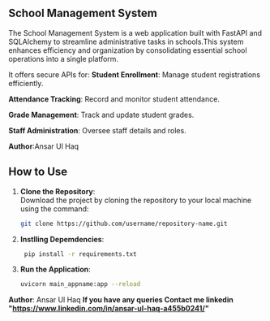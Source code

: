 ## **School Management System**

The School Management System is a web application built with FastAPI and SQLAlchemy to streamline administrative tasks in schools.This system enhances efficiency and organization by consolidating essential school operations into a single platform.<br/>
 
 It offers secure APIs for:
**Student Enrollment**: Manage student registrations efficiently.<br>

**Attendance Tracking**: Record and monitor student attendance.<br>

**Grade Management**: Track and update student grades.<br>

**Staff Administration**: Oversee staff details and roles.<br>

**Author**:Ansar Ul Haq

## **How to Use**

1. **Clone the Repository**:  
   Download the project by cloning the repository to your local machine using the command:
   ```bash
   git clone https://github.com/username/repository-name.git

2. **Instlling Depemdencies**:<br/>
   ```bash
    pip install -r requirements.txt

4. **Run the Application**:<br/>
    ```bash
    uvicorn main_appname:app --reload

**Author**: Ansar Ul Haq
**If you have any queries **Contact me** linkedin "https://www.linkedin.com/in/ansar-ul-haq-a455b0241/"**

